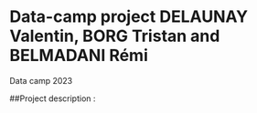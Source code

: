 # Data-camp project DELAUNAY Valentin, BORG Tristan and BELMADANI Rémi
Data camp 2023

##Project description :
